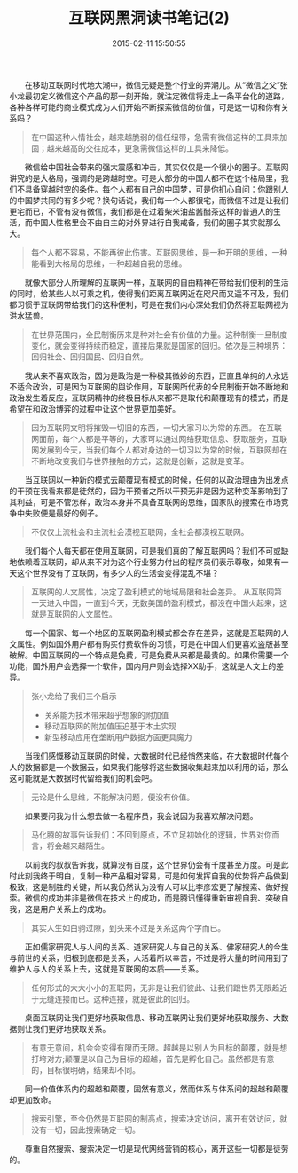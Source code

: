 ﻿---
abbrlink: 1930050594
categories:
- 读书笔记
date: 2015-02-11 15:50:55
description: 在移动互联网时代中，微信作为弄潮儿，走上平台化道路，各种商业模式探索微信的价值。微信在中国社会加强信任，降低交往成本。互联网的自由精神带来便利，同时与政治互动。互联网文明改变传统，全民制衡对社会有价值。互联网的人文属性体现在不同国家盈利模式差异。张小龙提出关系价值、本土实现和用户数据魔力。大数据时代来临，数据是机会。互联网本质是关系，重视搜索引擎是网络营销核心。
slug: 1930050594
tags:
- 互联网
- 微信
- 哲学
- 人文
title: 互联网黑洞读书笔记(2)
toc: false
---

&emsp;&emsp;在移动互联网时代地大潮中，微信无疑是整个行业的弄潮儿。从“微信之父”张小龙最初定义微信这个产品的那一刻开始，就注定微信将走上一条平台化的道路，各种各样可能的商业模式成为人们开始不断探索微信的价值，可是这一切和你有关系吗？

<!--more-->

>在中国这种人情社会，越来越脆弱的信任纽带，急需有微信这样的工具来加固；越来越高的交往成本，更急需微信这样的工具来降低。

&emsp;&emsp;微信给中国社会带来的强大震感和冲击，其实仅仅是一个很小的圈子。互联网讲究的是大格局，强调的是跨越时空。可是大部分的中国人都不在这个格局里，我们不具备穿越时空的条件。每个人都有自己的中国梦，可是你扪心自问：你跟别人的中国梦共同的有多少呢？换句话说，我们每一个人都很宅，而微信不过是让我们更宅而已，不管有没有微信，我们都是在过着柴米油盐酱醋茶这样的普通人的生活，而中国人性格里会不由自主的对外界进行自我戒备，我们的圈子其实就那么大。

>每个人都不容易，不能再彼此伤害。互联网思维，是一种开明的思维，一种能看到大格局的思维，一种超越自我的思维。

&emsp;&emsp;就像大部分人所理解的互联网一样，互联网的自由精神在带给我们便利的生活的同时，给某些人以可乘之机，使得我们距离互联网近在咫尺而又遥不可及，我们都习惯于互联网带给我们的这种便利，可是在我们内心深处我们仍然将互联网视为洪水猛兽。

>在世界范围内，全民制衡历来是种对社会有价值的力量。这种制衡一旦制度变化，就会变得持续而稳定，直接后果就是国家的回归。依次是三种境界：回归社会、回归国民、回归自然。

&emsp;&emsp;我从来不喜欢政治，因为是政治是一种极其微妙的东西，正直且单纯的人永远不适合政治，可是因为互联网的舆论作用，互联网所代表的全民制衡开始不断地和政治发生着反应，互联网精神的终极目标从来都不是取代和颠覆现有的模式，而是希望在和政治博弈的过程中让这个世界更加美好。

>因为互联网文明将摧毁一切旧的东西，一切大家习以为常的东西。
在互联网面前，每个人都是平等的，大家可以通过网络获取信息、获取服务，互联网发展到今天，当我们每个人都对身边的一切习以为常的时候，互联网却在不断地改变我们与世界接触的方式，这就是创新，这就是变革。

&emsp;&emsp;当互联网以一种新的模式去颠覆现有模式的时候，任何的以政治理由为出发点的干预在我看来都是徒然的，因为干预者之所以干预无非是因为这种变革影响到了其利益，可是不管怎样，政治本身并不具备互联网的思维，国家队的搜索在市场竞争中失败便是最好的例子。

>不仅仅上流社会和主流社会漠视互联网，全社会都漠视互联网。

&emsp;&emsp;我们每个人每天都在使用互联网，可是我们真的了解互联网吗？我们不可或缺地依赖着互联网，却从来不对为这个行业努力付出的程序员们表示尊敬，如果有一天这个世界没有了互联网，有多少人的生活会变得混乱不堪？

>互联网的人文属性，决定了盈利模式的地域局限和社会差异。
从互联网第一天进入中国，一直到今天，无数美国的盈利模式，都没在中国火起来，这就是互联网的人文属性。

&emsp;&emsp;每一个国家、每一个地区的互联网盈利模式都会存在差异，这就是互联网的人文属性。例如国外用户都有购买付费软件的习惯，可是在中国人们更喜欢盗版甚至破解。中国互联网的一个特点是免费，可是免费从来都是最贵的。如果你需要一个功能，国外用户会选择一个软件，国内用户则会选择XX助手，这就是人文上的差异。

>张小龙给了我们三个启示
>*  关系能为技术带来超乎想象的附加值
>*  移动互联网的附加值压迫基于本土实现
>*  新型移动应用在垄断用户数据方面更具魔力

&emsp;&emsp;当我们感慨移动互联网的时候，大数据时代已经悄然来临，在大数据时代每个人的数据都是一个数据云，如果我们能够将这些数据收集起来加以利用的话，那么这可能就是大数据时代留给我们的机会吧。

>无论是什么思维，不能解决问题，便没有价值。

&emsp;&emsp;如果要问我为什么想去做一名程序员，我会说因为我喜欢解决问题。

>马化腾的故事告诉我们：不回到原点，不立足初始化的逻辑，世界对你而言，将会越来越陌生。

&emsp;&emsp;以前我的叔叔告诉我，就算没有百度，这个世界仍会有千度甚至万度。可是此时此刻我终于明白，复制一种产品相对容易，可是如何发挥自我的优势将产品做到极致，这是制胜的关键，所以我仍然认为没有人可以比李彦宏更了解搜索、做好搜索。微信的成功并非是微信在技术上的成功，而是腾讯懂得重新审视自我、突破自我，这是用户关系上的成功。

>其实人生如白驹过隙，到头来不过是关系这两个字而已。

&emsp;&emsp;正如儒家研究人与人间的关系、道家研究人与自己的关系、佛家研究人的今生与前世的关系，归根到底都是关系，人活着所以幸苦，不过是将大量的时间用到了维护人与人的关系上去，这就是互联网的本质——关系。

>任何形式的大大小小的互联网，无非是让我们彼此、让我们跟世界无限趋近于无缝连接而已。这种连接，就是彼此的回归。

&emsp;&emsp;桌面互联网让我们更好地获取信息、移动互联网让我们更好地获取服务、大数据则让我们更好地获取关系。

>有意无意间，机会会变得有限而无限。超越是以别人为目标的颠覆，就是想打垮对方;颠覆是以自己为目标的超越，首先是孵化自己。虽然都是有意的，目标很明确，结果却不同。

&emsp;&emsp;同一价值体系内的超越和颠覆，固然有意义，然而体系与体系间的超越和颠覆却更加致命。

>搜索引擎，至今仍然是互联网的制高点，搜索决定访问，离开有效访问，就没有一切，因此搜索确定一切。

&emsp;&emsp;尊重自然搜索、搜索决定一切是现代网络营销的核心，离开这些一切都是徒劳的。